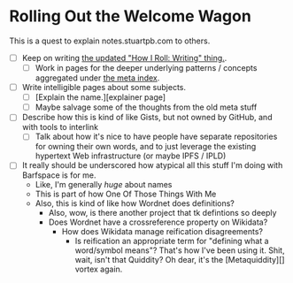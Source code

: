 # Rolling Out the Welcome Wagon

This is a quest to explain notes.stuartpb.com to others.

- [ ] Keep on writing [the updated "How I Roll: Writing" thing.][writing take 2].
  - [ ] Work in pages for the deeper underlying patterns / concepts aggregated under [the meta index][metadex].
- [ ] Write intelligible pages about some subjects.
  - [ ] [Explain the name.][explainer page]
  - [ ] Maybe salvage some of the thoughts from the old meta stuff
- [ ] Describe how this is kind of like Gists, but not owned by GitHub, and with tools to interlink
  - [ ] Talk about how it's nice to have people have separate repositories for owning their own words, and to just leverage the existing hypertext Web infrastructure (or maybe IPFS / IPLD)
- [ ] It really should be underscored how atypical all this stuff I'm doing with Barfspace is for me.
  - Like, I'm generally *huge* about names
  - This is part of how One Of Those Things With Me
  - Also, this is kind of like how Wordnet does definitions?
    - Also, wow, is there another project that tk defintions so deeply
    - Does Wordnet have a crossreference property on Wikidata?
      - How does Wikidata manage reification disagreements?
        - Is reification an appropriate term for "defining what a word/symbol means"? That's how I've been using it. Shit, wait, isn't that Quiddity? Oh dear, it's the [Metaquiddity][] vortex again.

[writing take 2]: 2f7b6-zmstm-cvbwf-7cfrd-wadwc
[metadex]: hhd1t-c4qv4-wn8bf-nps2x-5fcjs
